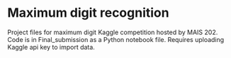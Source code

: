# Maximum digit recognition

Project files for maximum digit Kaggle competition hosted by MAIS 202. Code is in Final_submission as a Python notebook file. Requires uploading Kaggle api key to  import data.
